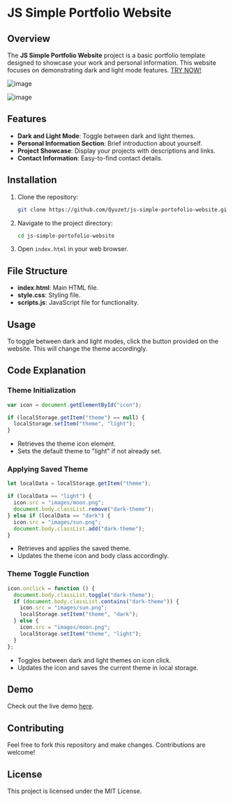 # JS Simple Portfolio Website

## Overview

The **JS Simple Portfolio Website** project is a basic portfolio template designed to showcase your work and personal information. This website focuses on demonstrating dark and light mode features.
[TRY NOW!](https://qyuzet.github.io/js-simple-portofolio-website/)


![image](https://github.com/Qyuzet/js-simple-portofolio-website/assets/93258081/84264203-e591-4479-a550-1405cd3e19f8)

![image](https://github.com/Qyuzet/js-simple-portofolio-website/assets/93258081/df42b577-999c-433f-b947-436ae42bde3b)


## Features

- **Dark and Light Mode**: Toggle between dark and light themes.
- **Personal Information Section**: Brief introduction about yourself.
- **Project Showcase**: Display your projects with descriptions and links.
- **Contact Information**: Easy-to-find contact details.

## Installation

1. Clone the repository:
    ```bash
    git clone https://github.com/Qyuzet/js-simple-portofolio-website.git
    ```
2. Navigate to the project directory:
    ```bash
    cd js-simple-portofolio-website
    ```
3. Open `index.html` in your web browser.

## File Structure

- **index.html**: Main HTML file.
- **style.css**: Styling file.
- **scripts.js**: JavaScript file for functionality.

## Usage

To toggle between dark and light modes, click the button provided on the website. This will change the theme accordingly. 

## Code Explanation

### Theme Initialization

```javascript
var icon = document.getElementById("icon");

if (localStorage.getItem("theme") == null) {
  localStorage.setItem("theme", "light");
}
```
- Retrieves the theme icon element.
- Sets the default theme to "light" if not already set.

### Applying Saved Theme

```javascript
let localData = localStorage.getItem("theme");

if (localData == "light") {
  icon.src = "images/moon.png";
  document.body.classList.remove("dark-theme");
} else if (localData == "dark") {
  icon.src = "images/sun.png";
  document.body.classList.add("dark-theme");
}
```
- Retrieves and applies the saved theme.
- Updates the theme icon and body class accordingly.

### Theme Toggle Function

```javascript
icon.onclick = function () {
  document.body.classList.toggle("dark-theme");
  if (document.body.classList.contains("dark-theme")) {
    icon.src = "images/sun.png";
    localStorage.setItem("theme", "dark");
  } else {
    icon.src = "images/moon.png";
    localStorage.setItem("theme", "light");
  }
};
```
- Toggles between dark and light themes on icon click.
- Updates the icon and saves the current theme in local storage.


## Demo

Check out the live demo [here](https://qyuzet.github.io/js-simple-portofolio-website/).

## Contributing

Feel free to fork this repository and make changes. Contributions are welcome!

## License

This project is licensed under the MIT License.
